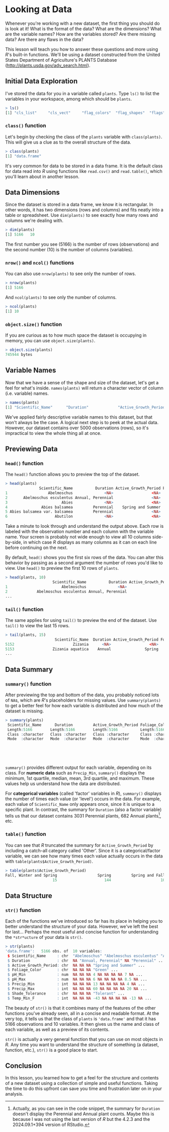 # Looking at Data

Whenever you're working with a new dataset, the first thing you should do is look at it! What is the format of the data? What are the dimensions? What are the variable names? How are the variables stored? Are there missing data? Are there any flaws in the data?

This lesson will teach you how to answer these questions and more using $R$'s built-in functions. We'll be using a dataset constructed from the United States Department of Agriculture's PLANTS Database (http://plants.usda.gov/adv_search.html).

## Initial Data Exploration

I've stored the data for you in a variable called `plants`. Type `ls()` to list the variables in your workspace, among which should be `plants`.

```R
> ls()
[1] "cls_list"     "cls_vect"     "flag_colors"  "flag_shapes"  "flags"        "flags_colors" "ok"           "plants"       "shape_mat"    "unique_vals"  "viewinfo"
```

### `class()` function

Let's begin by checking the class of the `plants` variable with `class(plants)`. This will give us a clue as to the overall structure of the data.

```R
> class(plants)
[1] "data.frame"
```

It's very common for data to be stored in a data frame. It is the default class for data read into $R$ using functions like `read.csv()` and `read.table()`, which you'll learn about in another lesson.

## Data Dimensions

Since the dataset is stored in a data frame, we know it is rectangular. In other words, it has two dimensions (rows and columns) and fits neatly into a table or spreadsheet. Use `dim(plants)` to see exactly how many rows and columns we're dealing with.

```R
> dim(plants)
[1] 5166   10
```

The first number you see ($5166$) is the number of rows (observations) and the second number ($10$) is the number of columns (variables).

### `nrow()` and `ncol()` functions

You can also use `nrow(plants)` to see only the number of rows.

```R
> nrow(plants)
[1] 5166
```

And `ncol(plants)` to see only the number of columns.

```R
> ncol(plants)
[1] 10
```

### `object.size()` function

If you are curious as to how much space the dataset is occupying in memory, you can use `object.size(plants)`.

```R
> object.size(plants)
745944 bytes
```

## Variable Names

Now that we have a sense of the shape and size of the dataset, let's get a feel for what's inside. `names(plants)` will return a character vector of column (i.e. variable) names.

```R
> names(plants)
[1] "Scientific_Name"      "Duration"             "Active_Growth_Period" "Foliage_Color"        "pH_Min"               "pH_Max"               "Precip_Min"           "Precip_Max"           "Shade_Tolerance"      "Temp_Min_F"
```

We've applied fairly descriptive variable names to this dataset, but that won't always be the case. A logical next step is to peek at the actual data. However, our dataset contains over $5000$ observations (rows), so it's impractical to view the whole thing all at once.

## Previewing Data

### `head()` function

The `head()` function allows you to preview the top of the dataset.

```R
> head(plants)
               Scientific_Name          Duration Active_Growth_Period Foliage_Color pH_Min pH_Max Precip_Min Precip_Max Shade_Tolerance Temp_Min_F
1                  Abelmoschus              <NA>                 <NA>          <NA>     NA     NA         NA         NA            <NA>         NA
2       Abelmoschus esculentus Annual, Perennial                 <NA>          <NA>     NA     NA         NA         NA            <NA>         NA
3                        Abies              <NA>                 <NA>          <NA>     NA     NA         NA         NA            <NA>         NA
4               Abies balsamea         Perennial    Spring and Summer         Green      4      6         13         60        Tolerant        -43
5 Abies balsamea var. balsamea         Perennial                 <NA>          <NA>     NA     NA         NA         NA            <NA>         NA
6                     Abutilon              <NA>                 <NA>          <NA>     NA     NA         NA         NA            <NA>         NA
```

Take a minute to look through and understand the output above. Each row is labeled with the observation number and each column with the variable name. Your screen is probably not wide enough to view all $10$ columns side-by-side, in which case $R$ displays as many columns as it can on each line before continuing on the next.

By default, `head()` shows you the first six rows of the data. You can alter this behavior by passing as a second argument the number of rows you'd like to view. Use `head()` to preview the first $10$ rows of `plants`.

```R
> head(plants, 10)
                     Scientific_Name          Duration Active_Growth_Period Foliage_Color pH_Min pH_Max Precip_Min Precip_Max Shade_Tolerance Temp_Min_F
1                        Abelmoschus              <NA>                 <NA>          <NA>     NA     NA         NA         NA            <NA>         NA
2             Abelmoschus esculentus Annual, Perennial                 <NA>          <NA>     NA     NA         NA         NA            <NA>         NA
...
```

### `tail()` function

The same applies for using `tail()` to preview the end of the dataset. Use `tail()` to view the last $15$ rows.

```R
> tail(plants, 15)
                      Scientific_Name  Duration Active_Growth_Period Foliage_Color pH_Min pH_Max Precip_Min Precip_Max Shade_Tolerance Temp_Min_F
5152                          Zizania      <NA>                 <NA>          <NA>     NA     NA         NA         NA            <NA>         NA
5153                 Zizania aquatica    Annual               Spring         Green    6.4    7.4         30         50      Intolerant         32
...
```

## Data Summary

### `summary()` function

After previewing the top and bottom of the data, you probably noticed lots of `NA`s, which are $R$'s placeholders for missing values. Use `summary(plants)` to get a better feel for how each variable is distributed and how much of the dataset is missing.

```R
> summary(plants)
 Scientific_Name      Duration         Active_Growth_Period Foliage_Color          pH_Min          pH_Max         Precip_Min      Precip_Max     Shade_Tolerance   Temp_Min_F    
 Length:5166        Length:5166        Length:5166          Length:5166        Min.   :3.000   Min.   : 5.100   Min.   : 4.00   Min.   : 16.00   Length:5166      Min.   :-79.00         
 Class :character   Class :character   Class :character     Class :character   1st Qu.:4.500   1st Qu.: 7.000   1st Qu.:16.75   1st Qu.: 55.00   Class :character 1st Qu.:-38.00    
 Mode  :character   Mode  :character   Mode  :character     Mode  :character   Median :5.000   Median : 7.300   Median :28.00   Median : 60.00   Mode  :character Median :-33.00    
                                                                               Mean   :4.997   Mean   : 7.344   Mean   :25.57   Mean   : 58.73                    3rd Qu.:-18.00    
                                                                               3rd Qu.:5.500   3rd Qu.: 7.800   3rd Qu.:32.00   3rd Qu.: 60.00                    Max.   : 52.00   
                                                                               Max.   :7.000   Max.   :10.000   Max.   :60.00   Max.   :200.00                    NA's   : 4328   
                                                                               NA's   :4327    NA's   :4327     NA's   :4338    NA's   :4338                       
```

`summary()` provides different output for each variable, depending on its class. For **numeric data** such as `Precip_Min`, `summary()` displays the minimum, 1st quartile, median, mean, 3rd quartile, and maximum. These values help us understand how the data are distributed.

For **categorical variables** (called 'factor' variables in $R$), `summary()` displays the number of times each value (or 'level') occurs in the data. For example, each value of `Scientific_Name` only appears once, since it is unique to a specific plant. In contrast, the summary for `Duration` (also a factor variable) tells us that our dataset contains $3031$ Perennial plants, $682$ Annual plants[^1], etc.

[^1]: Actually, as you can see in the code snippet, the summary for `Duration` doesn't display the Perennial and Annual plant counts. Maybe this is because I was not using the last version of $R$ but the 4.2.3 and the 2024.09.1+394 version of RStudio.

### `table()` function

You can see that $R$ truncated the summary for `Active_Growth_Period` by including a catch-all category called 'Other'. Since it is a categorical/factor variable, we can see how many times each value actually occurs in the data with `table(plants$Active_Growth_Period)`.

```R
> table(plants$Active_Growth_Period)
Fall, Winter and Spring                  Spring         Spring and Fall       Spring and Summer    Spring, Summer, Fall                  Summer         Summer and Fall              Year Round 
                     15                     144                      10                     447                      95                      92                      24                       5
```

## Data Structure

### `str()` function

Each of the functions we've introduced so far has its place in helping you to better understand the structure of your data. However, we've left the best for last... Perhaps the most useful and concise function for understanding the `*str*ucture` of your data is `str()`.

```R
> str(plants)
'data.frame':	5166 obs. of  10 variables:
 $ Scientific_Name     : chr  "Abelmoschus" "Abelmoschus esculentus" "Abies" "Abies balsamea" ...
 $ Duration            : chr  NA "Annual, Perennial" NA "Perennial" ...
 $ Active_Growth_Period: chr  NA NA NA "Spring and Summer" ...
 $ Foliage_Color       : chr  NA NA NA "Green" ...
 $ pH_Min              : num  NA NA NA 4 NA NA NA NA 7 NA ...
 $ pH_Max              : num  NA NA NA 6 NA NA NA NA 8.5 NA ...
 $ Precip_Min          : int  NA NA NA 13 NA NA NA NA 4 NA ...
 $ Precip_Max          : int  NA NA NA 60 NA NA NA NA 20 NA ...
 $ Shade_Tolerance     : chr  NA NA NA "Tolerant" ...
 $ Temp_Min_F          : int  NA NA NA -43 NA NA NA NA -13 NA ...
```

The beauty of `str()` is that it combines many of the features of the other functions you've already seen, all in a concise and readable format. At the very top, it tells us that the class of `plants` is `'data.frame'` and that it has $5166$ observations and $10$ variables. It then gives us the name and class of each variable, as well as a preview of its contents.

`str()` is actually a very general function that you can use on most objects in $R$. Any time you want to understand the structure of something (a dataset, function, etc.), `str()` is a good place to start.

## Conclusion

In this lesson, you learned how to get a feel for the structure and contents of a new dataset using a collection of simple and useful functions. Taking the time to do this upfront can save you time and frustration later on in your analysis.